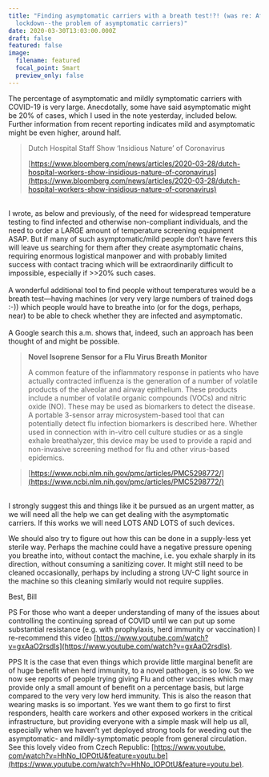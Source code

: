 ```yaml
---
title: "Finding asymptomatic carriers with a breath test!?! (was re: After a
  lockdown--the problem of asymptomatic carriers)"
date: 2020-03-30T13:03:00.000Z
draft: false
featured: false
image:
  filename: featured
  focal_point: Smart
  preview_only: false
---
```

The percentage of asymptomatic and mildly symptomatic carriers with COVID-19 is very large. Anecdotally, some have said asymptomatic might be 20% of cases, which I used in the note yesterday, included below. Further information from recent reporting indicates mild and asymptomatic might be even higher, around half.

> Dutch Hospital Staff Show ‘Insidious Nature’ of Coronavirus
>
> [https://www.bloomberg.com/​news/articles/2020-03-28/​dutch-hospital-workers-show-​insidious-nature-of-​coronavirus](https://www.bloomberg.com/news/articles/2020-03-28/dutch-hospital-workers-show-insidious-nature-of-coronavirus)

\
I wrote, as below and previously, of the need for widespread temperature testing to find infected and otherwise non-compliant individuals, and the need to order a LARGE amount of temperature screening equipment ASAP. But if many of such asymptomatic/mild people don’t have fevers this will leave us searching for them after they create asymptomatic chains, requiring enormous logistical manpower and with probably limited success with contact tracing which will be extraordinarily difficult to impossible, especially if >>20% such cases.\
\
A wonderful additional tool to find people without temperatures would be a breath test—having machines (or very very large numbers of trained dogs :-)) which people would have to breathe into (or for the dogs, perhaps, near) to be able to check whether they are infected and asymptomatic.\
\
A Google search this a.m. shows that, indeed, such an approach has been thought of and might be possible.

> **Novel Isoprene Sensor for a Flu Virus Breath Monitor**
>
> A common feature of the inflammatory response in patients who have actually contracted influenza is the generation of a number of volatile products of the alveolar and airway epithelium. These products include a number of volatile organic compounds (VOCs) and nitric oxide (NO). These may be used as biomarkers to detect the disease. A portable 3-sensor array microsystem-based tool that can potentially detect flu infection biomarkers is described here. Whether used in connection with in-vitro cell culture studies or as a single exhale breathalyzer, this device may be used to provide a rapid and non-invasive screening method for flu and other virus-based epidemics.



> [https://www.ncbi.nlm.nih.gov/​pmc/articles/PMC5298772/](https://www.ncbi.nlm.nih.gov/pmc/articles/PMC5298772/)

\
I strongly suggest this and things like it be pursued as an urgent matter, as we will need all the help we can get dealing with the asymptomatic carriers. If this works we will need LOTS AND LOTS of such devices.



We should also try to figure out how this can be done in a supply-less yet sterile way. Perhaps the machine could have a negative pressure opening you breathe into, without contact the machine, i.e. you exhale sharply in its direction, without consuming a sanitizing cover. It might still need to be cleaned occasionally, perhaps by including a strong UV-C light source in the machine so this cleaning similarly would not require supplies.



Best, Bill



PS For those who want a deeper understanding of many of the issues about controlling the continuing spread of COVID until we can put up some substantial resistance (e.g. with prophylaxis, herd immunity or vaccination) I re-recommend this video [https://www.youtube.com/watch?​v=gxAaO2rsdIs](https://www.youtube.com/watch?v=gxAaO2rsdIs).



PPS It is the case that even things which provide little marginal benefit are of huge benefit when herd immunity, to a novel pathogen, is so low. So we now see reports of people trying giving Flu and other vaccines which may provide only a small amount of benefit on a percentage basis, but large compared to the very very low herd immunity. This is also the reason that wearing masks is so important. Yes we want them to go first to first responders, health care workers and other exposed workers in the critical infrastructure, but providing everyone with a simple mask will help us all, especially when we haven’t yet deployed strong tools for weeding out the asymptomatic- and mildly-symptomatic people from general circulation. See this lovely video from Czech Republic: [https://www.youtube.​com/watch?v=HhNo_IOPOtU&​feature=youtu.be](https://www.youtube.com/watch?v=HhNo_IOPOtU&feature=youtu.be).